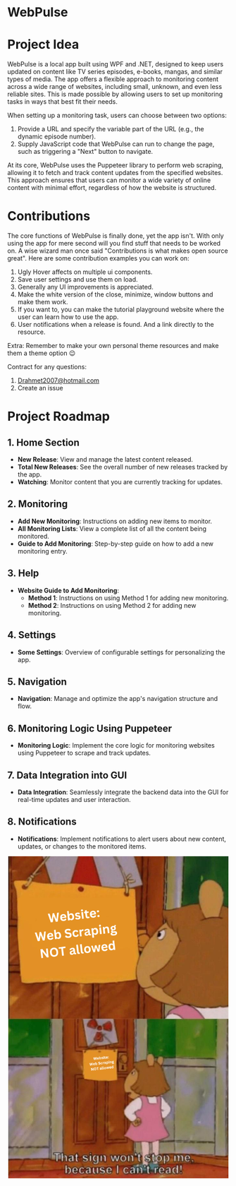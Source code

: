 # WebPulse




# Project Idea

WebPulse is a local app built using WPF and .NET, designed to keep users updated on content like TV series episodes, e-books, mangas, and similar types of media. The app offers a flexible approach to monitoring content across a wide range of websites, including small, unknown, and even less reliable sites. This is made possible by allowing users to set up monitoring tasks in ways that best fit their needs.

When setting up a monitoring task, users can choose between two options:

1. Provide a URL and specify the variable part of the URL (e.g., the dynamic episode number).
2. Supply JavaScript code that WebPulse can run to change the page, such as triggering a "Next" button to navigate.

At its core, WebPulse uses the Puppeteer library to perform web scraping, allowing it to fetch and track content updates from the specified websites. This approach ensures that users can monitor a wide variety of online content with minimal effort, regardless of how the website is structured.

# Contributions

The core functions of WebPulse is finally done, yet the app isn't. With only using the app for mere second will you find stuff that needs to be worked on. 
A wise wizard man once said "Contributions is what makes open source great". 
Here are some contribution examples you can work on:

1. Ugly Hover affects on multiple ui components.
2. Save user settings and use them on load.
3. Generally any UI improvements is appreciated. 
4. Make the white version of the close, minimize, window buttons and make them work. 
5. If you want to, you can make the tutorial playground website where the user can learn how to use the app.
6. User notifications when a release is found. And a link directly to the resource. 


Extra: Remember to make your own personal theme resources and make them a theme option 😉

Contract for any questions:
1. Drahmet2007@hotmail.com
2. Create an issue

# Project Roadmap

<!-- GUI part of the WebPulse project, covering front-end features and instructions -->

## 1. Home Section
   - **New Release**: View and manage the latest content released.
   - **Total New Releases**: See the overall number of new releases tracked by the app.
   - **Watching**: Monitor content that you are currently tracking for updates.

## 2. Monitoring
   - **Add New Monitoring**: Instructions on adding new items to monitor.
   - **All Monitoring Lists**: View a complete list of all the content being monitored.
   - **Guide to Add Monitoring**: Step-by-step guide on how to add a new monitoring entry.

## 3. Help
   - **Website Guide to Add Monitoring**:
     - **Method 1**: Instructions on using Method 1 for adding new monitoring.
     - **Method 2**: Instructions on using Method 2 for adding new monitoring.

## 4. Settings
   - **Some Settings**: Overview of configurable settings for personalizing the app.

<!-- Backend stuff of the WebPulse project, covering the back-end functionality -->

## 5. Navigation
   - **Navigation**: Manage and optimize the app's navigation structure and flow.

## 6. Monitoring Logic Using Puppeteer
   - **Monitoring Logic**: Implement the core logic for monitoring websites using Puppeteer to scrape and track updates.

## 7. Data Integration into GUI
   - **Data Integration**: Seamlessly integrate the backend data into the GUI for real-time updates and user interaction.

## 8. Notifications
   - **Notifications**: Implement notifications to alert users about new content, updates, or changes to the monitored items.

<p align="center">
  <img src="https://github.com/Mech654/Resources/blob/main/Web%20Scraping%20NOT%20allowed.png" width="500">
</p>


